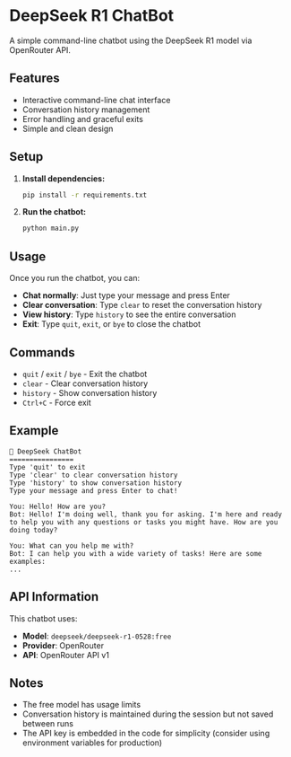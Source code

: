 # DeepSeek R1 ChatBot

A simple command-line chatbot using the DeepSeek R1 model via OpenRouter API.

## Features

- Interactive command-line chat interface
- Conversation history management
- Error handling and graceful exits
- Simple and clean design

## Setup

1. **Install dependencies:**
   ```bash
   pip install -r requirements.txt
   ```

2. **Run the chatbot:**
   ```bash
   python main.py
   ```

## Usage

Once you run the chatbot, you can:

- **Chat normally**: Just type your message and press Enter
- **Clear conversation**: Type `clear` to reset the conversation history
- **View history**: Type `history` to see the entire conversation
- **Exit**: Type `quit`, `exit`, or `bye` to close the chatbot

## Commands

- `quit` / `exit` / `bye` - Exit the chatbot
- `clear` - Clear conversation history
- `history` - Show conversation history
- `Ctrl+C` - Force exit

## Example

```
🤖 DeepSeek ChatBot
================
Type 'quit' to exit
Type 'clear' to clear conversation history
Type 'history' to show conversation history
Type your message and press Enter to chat!

You: Hello! How are you?
Bot: Hello! I'm doing well, thank you for asking. I'm here and ready to help you with any questions or tasks you might have. How are you doing today?

You: What can you help me with?
Bot: I can help you with a wide variety of tasks! Here are some examples:
...
```

## API Information

This chatbot uses:
- **Model**: `deepseek/deepseek-r1-0528:free`
- **Provider**: OpenRouter
- **API**: OpenRouter API v1

## Notes

- The free model has usage limits
- Conversation history is maintained during the session but not saved between runs
- The API key is embedded in the code for simplicity (consider using environment variables for production)
